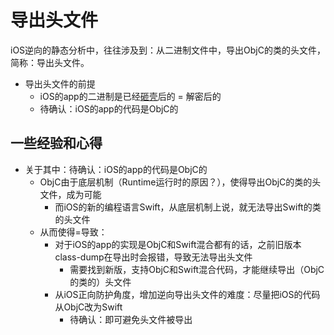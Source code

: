 # 导出头文件

iOS逆向的静态分析中，往往涉及到：从二进制文件中，导出ObjC的类的头文件，简称：导出头文件。

* 导出头文件的前提
  * iOS的app的二进制是已经[砸壳](https://book.crifan.org/books/ios_re_crack_shell_ipa/website/)后的 = 解密后的
  * 待确认：iOS的app的代码是ObjC的

## 一些经验和心得

* 关于其中：待确认：iOS的app的代码是ObjC的
  * ObjC由于底层机制（Runtime运行时的原因？），使得导出ObjC的类的头文件，成为可能
    * 而iOS的新的编程语言Swift，从底层机制上说，就无法导出Swift的类的头文件
  * 从而使得=导致：
    * 对于iOS的app的实现是ObjC和Swift混合都有的话，之前旧版本class-dump在导出时会报错，导致无法导出头文件
      * 需要找到新版，支持ObjC和Swift混合代码，才能继续导出（ObjC的类的）头文件
    * 从iOS正向防护角度，增加逆向导出头文件的难度：尽量把iOS的代码从ObjC改为Swift
      * 待确认：即可避免头文件被导出
